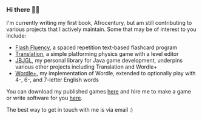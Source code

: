 ### Hi there 👋🏽

I'm currently writing my first book, Afrocentury, but am still contributing to various projects that I actively maintain.
Some that may be of interest to you include:
- [Flash Fluency](https://github.com/jbunke/flashfluency), a spaced repetition text-based flashcard program
- [Translation](https://github.com/jbunke/translation), a simple platforming physics game with a level editor
- [JBJGL](https://github.com/jbunke/jordan-bunke-java-game-library), my personal library for Java game development, underpins various other projects including Translation and Wordle+
- [Wordle+](https://github.com/jbunke/wordle-plus), my implementation of Wordle, extended to optionally play with 4-, 6-, and 7-letter English words

You can download my published games [here](https://flinkerflitzer.itch.io/) and hire me to make a game or write software for you [here](https://www.fiverr.com/jordanbunke).

The best way to get in touch with me is via email :)

<!--
**jbunke/jbunke** is a ✨ _special_ ✨ repository because its `README.md` (this file) appears on your GitHub profile.

Here are some ideas to get you started:

- 🔭 I’m currently working on ...
- 🌱 I’m currently learning ...
- 👯 I’m looking to collaborate on ...
- 🤔 I’m looking for help with ...
- 💬 Ask me about ...
- 📫 How to reach me: ...
- 😄 Pronouns: ...
- ⚡ Fun fact: ...
-->
